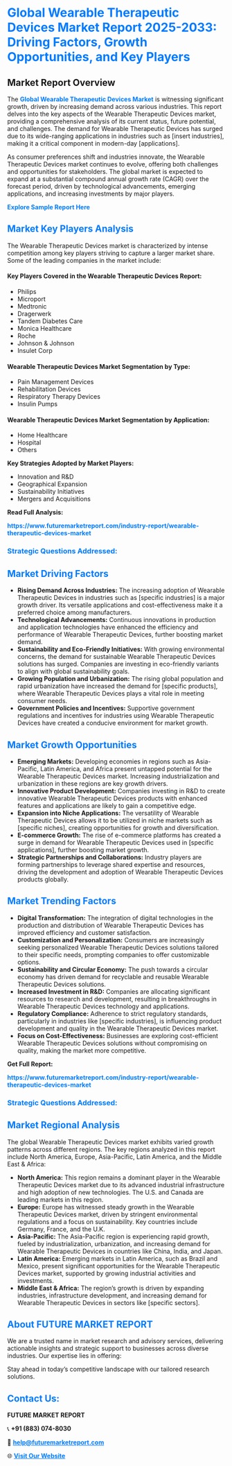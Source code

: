 <h1 style="color: #007BFF;">Global Wearable Therapeutic Devices Market Report 2025-2033: Driving Factors, Growth Opportunities, and Key Players</h1>

<section id="overview">
<h2>Market Report Overview</h2>
<p>The <a href="https://www.futuremarketreport.com/industry-report/wearable-therapeutic-devices-market" style="color: #007BFF; text-decoration: none;"><strong>Global Wearable Therapeutic Devices Market</strong></a> is witnessing significant growth, driven by increasing demand across various industries. This report delves into the key aspects of the Wearable Therapeutic Devices market, providing a comprehensive analysis of its current status, future potential, and challenges. The demand for Wearable Therapeutic Devices has surged due to its wide-ranging applications in industries such as [insert industries], making it a critical component in modern-day [applications].</p>
<p>As consumer preferences shift and industries innovate, the Wearable Therapeutic Devices market continues to evolve, offering both challenges and opportunities for stakeholders. The global market is expected to expand at a substantial compound annual growth rate (CAGR) over the forecast period, driven by technological advancements, emerging applications, and increasing investments by major players.</p>
</section>

<section id="overview">
<p><a href="https://www.futuremarketreport.com/request-sample/reportId=64668" style="color: #007BFF; text-decoration: none;"><strong>Explore Sample Report Here</strong></a></p>
</section>

<section id="key-players">
<h2 style="color: #007BFF;">Market Key Players Analysis</h2>
<p>The Wearable Therapeutic Devices market is characterized by intense competition among key players striving to capture a larger market share. Some of the leading companies in the market include:</p>
<h4>Key Players Covered in the Wearable Therapeutic Devices Report:</h4>
<ul><li>Philips</li><li>Microport</li><li>Medtronic</li><li>Dragerwerk</li><li>Tandem Diabetes Care</li><li>Monica Healthcare</li><li>Roche</li><li>Johnson &amp; Johnson</li><li>Insulet Corp</li></ul>
<h4>Wearable Therapeutic Devices Market Segmentation by Type:</h4>
<ul><li>Pain Management Devices</li><li>Rehabilitation Devices</li><li>Respiratory Therapy Devices</li><li>Insulin Pumps</li></ul>

<h4>Wearable Therapeutic Devices Market Segmentation by Application:</h4>
<ul><li>Home Healthcare</li><li>Hospital</li><li>Others</li></ul>
<p><strong>Key Strategies Adopted by Market Players:</strong></p>
<ul>
<li>Innovation and R&D</li>
<li>Geographical Expansion</li>
<li>Sustainability Initiatives</li>
<li>Mergers and Acquisitions</li>
</ul>
</section>

<section>
<p><strong>Read Full Analysis: </strong></p><a href="https://www.futuremarketreport.com/industry-report/wearable-therapeutic-devices-market" style="color: #007BFF; text-decoration: none;"><strong>https://www.futuremarketreport.com/industry-report/wearable-therapeutic-devices-market</strong></a>
<h3 style="color: #007BFF;">Strategic Questions Addressed:</h3>
</section>

<section id="driving-factors">
<h2 style="color: #007BFF;">Market Driving Factors</h2>
<ul>
<li><strong>Rising Demand Across Industries:</strong> The increasing adoption of Wearable Therapeutic Devices in industries such as [specific industries] is a major growth driver. Its versatile applications and cost-effectiveness make it a preferred choice among manufacturers.</li>
<li><strong>Technological Advancements:</strong> Continuous innovations in production and application technologies have enhanced the efficiency and performance of Wearable Therapeutic Devices, further boosting market demand.</li>
<li><strong>Sustainability and Eco-Friendly Initiatives:</strong> With growing environmental concerns, the demand for sustainable Wearable Therapeutic Devices solutions has surged. Companies are investing in eco-friendly variants to align with global sustainability goals.</li>
<li><strong>Growing Population and Urbanization:</strong> The rising global population and rapid urbanization have increased the demand for [specific products], where Wearable Therapeutic Devices plays a vital role in meeting consumer needs.</li>
<li><strong>Government Policies and Incentives:</strong> Supportive government regulations and incentives for industries using Wearable Therapeutic Devices have created a conducive environment for market growth.</li>
</ul>
</section>

<section id="growth-opportunities">
<h2 style="color: #007BFF;">Market Growth Opportunities</h2>
<ul>
<li><strong>Emerging Markets:</strong> Developing economies in regions such as Asia-Pacific, Latin America, and Africa present untapped potential for the Wearable Therapeutic Devices market. Increasing industrialization and urbanization in these regions are key growth drivers.</li>
<li><strong>Innovative Product Development:</strong> Companies investing in R&D to create innovative Wearable Therapeutic Devices products with enhanced features and applications are likely to gain a competitive edge.</li>
<li><strong>Expansion into Niche Applications:</strong> The versatility of Wearable Therapeutic Devices allows it to be utilized in niche markets such as [specific niches], creating opportunities for growth and diversification.</li>
<li><strong>E-commerce Growth:</strong> The rise of e-commerce platforms has created a surge in demand for Wearable Therapeutic Devices used in [specific applications], further boosting market growth.</li>
<li><strong>Strategic Partnerships and Collaborations:</strong> Industry players are forming partnerships to leverage shared expertise and resources, driving the development and adoption of Wearable Therapeutic Devices products globally.</li>
</ul>
</section>

<section id="trending-factors">
<h2 style="color: #007BFF;">Market Trending Factors</h2>
<ul>
<li><strong>Digital Transformation:</strong> The integration of digital technologies in the production and distribution of Wearable Therapeutic Devices has improved efficiency and customer satisfaction.</li>
<li><strong>Customization and Personalization:</strong> Consumers are increasingly seeking personalized Wearable Therapeutic Devices solutions tailored to their specific needs, prompting companies to offer customizable options.</li>
<li><strong>Sustainability and Circular Economy:</strong> The push towards a circular economy has driven demand for recyclable and reusable Wearable Therapeutic Devices solutions.</li>
<li><strong>Increased Investment in R&D:</strong> Companies are allocating significant resources to research and development, resulting in breakthroughs in Wearable Therapeutic Devices technology and applications.</li>
<li><strong>Regulatory Compliance:</strong> Adherence to strict regulatory standards, particularly in industries like [specific industries], is influencing product development and quality in the Wearable Therapeutic Devices market.</li>
<li><strong>Focus on Cost-Effectiveness:</strong> Businesses are exploring cost-efficient Wearable Therapeutic Devices solutions without compromising on quality, making the market more competitive.</li>
</ul>
</section>

<section>
<p><strong>Get Full Report: </strong></p><a href="https://www.futuremarketreport.com/industry-report/wearable-therapeutic-devices-market" style="color: #007BFF; text-decoration: none;"><strong>https://www.futuremarketreport.com/industry-report/wearable-therapeutic-devices-market</strong></a>
<h3 style="color: #007BFF;">Strategic Questions Addressed:</h3>
</section>


<section id="regional-analysis">
<h2 style="color: #007BFF;">Market Regional Analysis</h2>
<p>The global Wearable Therapeutic Devices market exhibits varied growth patterns across different regions. The key regions analyzed in this report include North America, Europe, Asia-Pacific, Latin America, and the Middle East & Africa:</p>
<ul>
<li><strong>North America:</strong> This region remains a dominant player in the Wearable Therapeutic Devices market due to its advanced industrial infrastructure and high adoption of new technologies. The U.S. and Canada are leading markets in this region.</li>
<li><strong>Europe:</strong> Europe has witnessed steady growth in the Wearable Therapeutic Devices market, driven by stringent environmental regulations and a focus on sustainability. Key countries include Germany, France, and the U.K.</li>
<li><strong>Asia-Pacific:</strong> The Asia-Pacific region is experiencing rapid growth, fueled by industrialization, urbanization, and increasing demand for Wearable Therapeutic Devices in countries like China, India, and Japan.</li>
<li><strong>Latin America:</strong> Emerging markets in Latin America, such as Brazil and Mexico, present significant opportunities for the Wearable Therapeutic Devices market, supported by growing industrial activities and investments.</li>
<li><strong>Middle East & Africa:</strong> The region’s growth is driven by expanding industries, infrastructure development, and increasing demand for Wearable Therapeutic Devices in sectors like [specific sectors].</li>
</ul>
</section>

<footer>
<h2 style="color: #007BFF;">About FUTURE MARKET REPORT</h2>
<p>We are a trusted name in market research and advisory services, delivering actionable insights and strategic support to businesses across diverse industries. Our expertise lies in offering:</p>

<p>Stay ahead in today’s competitive landscape with our tailored research solutions.</p>

<h2 style="color: #007BFF;">Contact Us:</h2>
<p><strong>FUTURE MARKET REPORT</strong></p>
<p>📞 <strong>+91 (883) 074-8030</strong></p>
<p>📧 <strong><a href="mailto:help@futuremarketreport.com" style="color: #007BFF;">help@futuremarketreport.com</a></strong></p>
<p>🌐 <strong><a href="https://www.futuremarketreport.com/" style="color: #007BFF;">Visit Our Website</a></strong></p>
</footer>